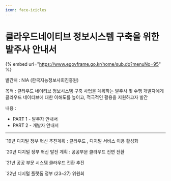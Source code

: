 ```yaml
---
icon: face-icicles
---
```


# 클라우드네이티브 정보시스템 구축을 위한 발주사 안내서

{% embed url="https://www.egovframe.go.kr/home/sub.do?menuNo=95" %}

발간처 : NIA (한국지능정보사회진흥원)

목적 : 클라우드 네이티브 정보시스템 구축 사업을 계획하는 발주사 및 수행 개발자에게 클라우드 네이티브에 대한 이해도를 높이고, 적극적인 활용을 지원하고자 발간

내용 :

* PART 1 - 발주자 안내서
* PART 2 - 개발자 안내서

***

\`19년 디지털 정부 혁신 추진계획 : 클라우드 , 디지털 서비스 이용 활성화

\`20년 디지털 정부 혁신 발전 계획 : 공공부문 클라우드 전면 전환

\`21년 공공 부문 시스템 클라우드 전환 추진

\`22년 디지털 플랫폼 정부 (23\~27) 위원회



